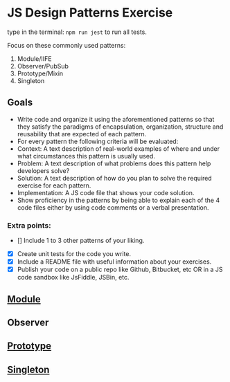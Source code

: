 # JS Design Patterns Exercise

type in the terminal:
`npm run jest` to run all tests.

Focus on these commonly used patterns:
1. Module/IIFE
2. Observer/PubSub
3. Prototype/Mixin
4. Singleton

## Goals

- Write code and organize it using the aforementioned patterns so that they satisfy the paradigms of encapsulation, organization, structure and reusability that are expected of each pattern.
- For every pattern the following criteria will be evaluated:
 - Context: A text description of real-world examples of where and under what circumstances this pattern is usually used.
 - Problem: A text description of what problems does this pattern help developers solve?
 - Solution: A text description of how do you plan to solve the required exercise for each pattern.
 - Implementation: A JS code file that shows your code solution.
- Show proficiency in the patterns by being able to explain each of the 4 code files either by using code comments or a verbal presentation.

### Extra points:

- [] Include 1 to 3 other patterns of your liking.
- [x] Create unit tests for the code you write.
- [x] Include a README file with useful information about your exercises.
- [x] Publish your code on a public repo like Github, Bitbucket, etc OR in a JS code sandbox like JsFiddle, JSBin, etc.

## [Module](https://github.com/mdrmtz/JS-Design-Patterns-Exercise/tree/master/module)
## Observer
## [Prototype](https://github.com/mdrmtz/JS-Design-Patterns-Exercise/tree/master/prototype)
## [Singleton](https://github.com/mdrmtz/JS-Design-Patterns-Exercise/tree/master/singleton)

